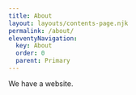 ```yaml
---
title: About
layout: layouts/contents-page.njk
permalink: /about/
eleventyNavigation:
  key: About
  order: 0
  parent: Primary
---
```

We have a website.